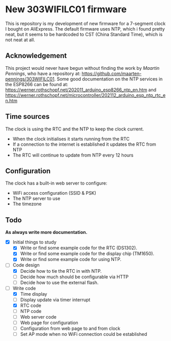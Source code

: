 # New 303WIFILC01 firmware

This is repository is my development of new firmware for a 7-segment clock I
bought on AliExpress. The default firmware uses NTP, which i found pretty neat,
but it seems to be hardcoded to CST (China Standard Time), which is not neat at
all.

## Acknowledgement

This project would never have begun without finding the work by
*Maartin Pennings*, who have a repository at: 
<https://github.com/maarten-pennings/303WIFILC01>.
Some good documentation on the NTP services in the ESP8266 can be found at:
<https://werner.rothschopf.net/202011_arduino_esp8266_ntp_en.htm> and
<https://werner.rothschopf.net/microcontroller/202112_arduino_esp_ntp_rtc_en.htm>

## Time sources

The clock is using the RTC and the NTP to keep the clock current.

  - When the clock initialises it starts running from the RTC
  - If a connection to the internet is established it updates the RTC from NTP
  - The RTC will continue to update from NTP every 12 hours

## Configuration

The clock has a built-in web server to configure:

  - WiFi access configuration (SSID & PSK)
  - The NTP server to use
  - The timezone

## Todo

**As always write more documentation.**

  - [x] Initial things to study
    - [x] Write or find some example code for the RTC (DS1302).
    - [x] Write or find some example code for the display chip (TM1650).
    - [x] Write or find some example code for using NTP.
  - [ ] Code design
    - [x] Decide how to tie the RTC in with NTP.
    - [ ] Decide how much should be configurable via HTTP
    - [ ] Decide how to use the external flash.
  - [ ] Write code
    - [x] Time display
    - [ ] Display update via timer interrupt
    - [x] RTC code
    - [ ] NTP code
    - [ ] Web server code
    - [ ] Web page for configuration
    - [ ] Configuration from web page to and from clock
    - [ ] Set AP mode when no WiFi connection could be established